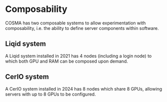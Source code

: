 # Composability

COSMA has two composable systems to allow experimentation with composability, i.e. the ability to define server components within software.

## Liqid system

A Liqid system installed in 2021 has 4 nodes (including a login node) to which both GPU and RAM can be composed upon demand.

## CerIO system

A CerIO system installed in 2024 has 8 nodes which share 8 GPUs, allowing servers with up to 8 GPUs to be configured.
